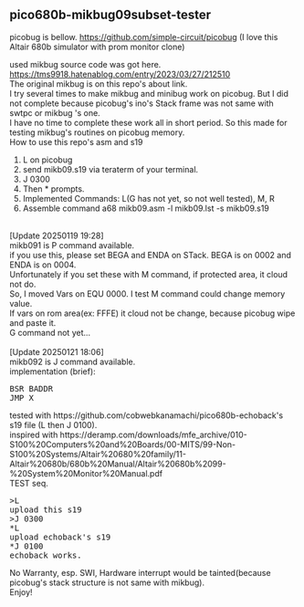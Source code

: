 ## pico680b-mikbug09subset-tester<BR>

picobug is bellow.
https://github.com/simple-circuit/picobug
(I love this Altair 680b simulator with prom monitor clone)<BR>

used mikbug source code was got here.
https://tms9918.hatenablog.com/entry/2023/03/27/212510 <BR>
The original mikbug is on this repo's about link.<BR>
I try several times to make mikbug and minibug work on picobug. But I did not complete because picobug's ino's Stack frame was not same with swtpc or mikbug 's one.<BR>
I have no time to complete these work all in short period.
So this made for testing mikbug's routines on picobug memory.
<BR>
How to use this repo's asm and s19
1. L on picobug
2. send mikb09.s19 via teraterm of your terminal.
3. J 0300
4. Then * prompts.
5. Implemented Commands: L(G has not yet, so not well tested), M, R
6. Assemble command
    a68 mikb09.asm -l mikb09.lst -s mikb09.s19
<BR>
[Update 20250119 19:28]<BR>
mikb091 is P command available.<BR>
if you use this, please set BEGA and ENDA on STack. BEGA is on 0002 and ENDA is on 0004.<BR>
Unfortunately if you set these with M command, if protected area, it cloud not do.<BR>
So, I moved Vars on EQU 0000. I test M command could change memory value.<BR>
If vars on rom area(ex: FFFE) it cloud not be change, because picobug wipe and paste it.<BR>
G command not yet...<BR><BR>
[Update 20250121 18:06]<BR>
mikb092 is J command available.<BR>
implementation (brief): <BR>
<PRE>
BSR BADDR
JMP X
</PRE>
tested with https://github.com/cobwebkanamachi/pico680b-echoback's s19 file (L then J 0100).<BR>
inspired with https://deramp.com/downloads/mfe_archive/010-S100%20Computers%20and%20Boards/00-MITS/99-Non-S100%20Systems/Altair%20680%20family/11-Altair%20680b/680b%20Manual/Altair%20680b%2099-%20System%20Monitor%20Manual.pdf<BR>
TEST seq.<BR><PRE>
>L
upload this s19
>J 0300
*L
upload echoback's s19
*J 0100
echoback works.</PRE>
No Warranty, esp. SWI, Hardware interrupt would be tainted(because picobug's stack structure is not same with mikbug).<BR>
Enjoy!<BR>


